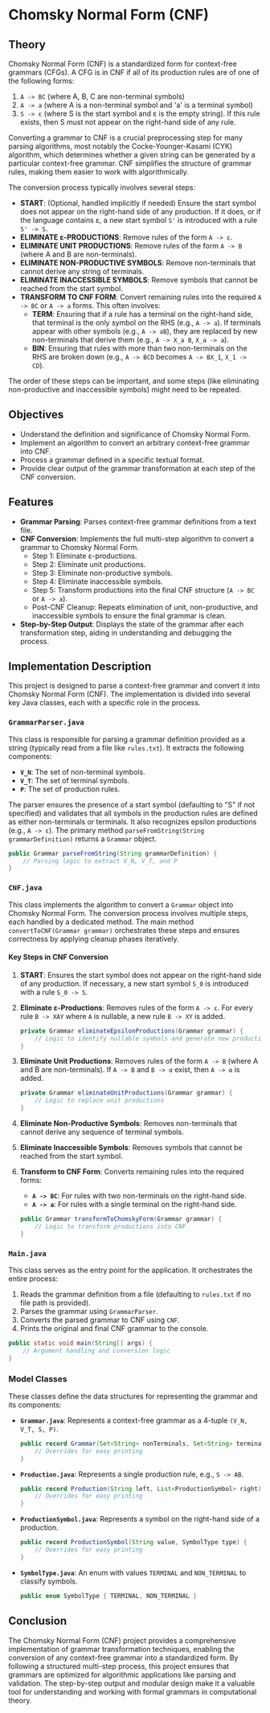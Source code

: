 # Chomsky Normal Form (CNF)

## Theory

Chomsky Normal Form (CNF) is a standardized form for context-free grammars (CFGs). A CFG is in CNF if all of its
production rules are of one of the following forms:

1. `A -> BC` (where A, B, C are non-terminal symbols)
2. `A -> a` (where A is a non-terminal symbol and 'a' is a terminal symbol)
3. `S -> ε` (where S is the start symbol and ε is the empty string). If this rule exists, then S must not appear on the
   right-hand side of any rule.

Converting a grammar to CNF is a crucial preprocessing step for many parsing algorithms, most notably the
Cocke-Younger-Kasami (CYK) algorithm, which determines whether a given string can be generated by a particular
context-free grammar. CNF simplifies the structure of grammar rules, making them easier to work with algorithmically.

The conversion process typically involves several steps:

* **START**: (Optional, handled implicitly if needed) Ensure the start symbol does not appear on the right-hand side of
  any production. If it does, or if the language contains ε, a new start symbol `S'` is introduced with a rule
  `S' -> S`.
* **ELIMINATE ε-PRODUCTIONS**: Remove rules of the form `A -> ε`.
* **ELIMINATE UNIT PRODUCTIONS**: Remove rules of the form `A -> B` (where A and B are non-terminals).
* **ELIMINATE NON-PRODUCTIVE SYMBOLS**: Remove non-terminals that cannot derive any string of terminals.
* **ELIMINATE INACCESSIBLE SYMBOLS**: Remove symbols that cannot be reached from the start symbol.
* **TRANSFORM TO CNF FORM**: Convert remaining rules into the required `A -> BC` or `A -> a` forms. This often involves:
    * **TERM**: Ensuring that if a rule has a terminal on the right-hand side, that terminal is the only symbol on the
      RHS (e.g., `A -> a`). If terminals appear with other symbols (e.g., `A -> aB`), they are replaced by new
      non-terminals that derive them (e.g., `A -> X_a B`, `X_a -> a`).
    * **BIN**: Ensuring that rules with more than two non-terminals on the RHS are broken down (e.g., `A -> BCD` becomes
      `A -> BX_1`, `X_1 -> CD`).

The order of these steps can be important, and some steps (like eliminating non-productive and inaccessible symbols)
might need to be repeated.

## Objectives

* Understand the definition and significance of Chomsky Normal Form.
* Implement an algorithm to convert an arbitrary context-free grammar into CNF.
* Process a grammar defined in a specific textual format.
* Provide clear output of the grammar transformation at each step of the CNF conversion.

## Features

* **Grammar Parsing**: Parses context-free grammar definitions from a text file.
* **CNF Conversion**: Implements the full multi-step algorithm to convert a grammar to Chomsky Normal Form.
    * Step 1: Eliminate ε-productions.
    * Step 2: Eliminate unit productions.
    * Step 3: Eliminate non-productive symbols.
    * Step 4: Eliminate inaccessible symbols.
    * Step 5: Transform productions into the final CNF structure (`A -> BC` or `A -> a`).
    * Post-CNF Cleanup: Repeats elimination of unit, non-productive, and inaccessible symbols to ensure the final
      grammar is clean.
* **Step-by-Step Output**: Displays the state of the grammar after each transformation step, aiding in understanding and
  debugging the process.

## Implementation Description

This project is designed to parse a context-free grammar and convert it into Chomsky Normal Form (CNF). The
implementation is divided into several key Java classes, each with a specific role in the process.

### `GrammarParser.java`

This class is responsible for parsing a grammar definition provided as a string (typically read from a file like
`rules.txt`). It extracts the following components:

* **`V_N`**: The set of non-terminal symbols.
* **`V_T`**: The set of terminal symbols.
* **`P`**: The set of production rules.

The parser ensures the presence of a start symbol (defaulting to "S" if not specified) and validates that all symbols in
the production rules are defined as either non-terminals or terminals. It also recognizes epsilon productions (e.g.,
`A -> ε`). The primary method `parseFromString(String grammarDefinition)` returns a `Grammar` object.

```java
public Grammar parseFromString(String grammarDefinition) {
    // Parsing logic to extract V_N, V_T, and P
}
```

### `CNF.java`

This class implements the algorithm to convert a `Grammar` object into Chomsky Normal Form. The conversion process
involves multiple steps, each handled by a dedicated method. The main method `convertToCNF(Grammar grammar)`
orchestrates these steps and ensures correctness by applying cleanup phases iteratively.

#### Key Steps in CNF Conversion

1. **START**: Ensures the start symbol does not appear on the right-hand side of any production. If necessary, a new
   start symbol `S_0` is introduced with a rule `S_0 -> S`.
2. **Eliminate ε-Productions**: Removes rules of the form `A -> ε`. For every rule `B -> XAY` where `A` is nullable, a
   new rule `B -> XY` is added.

   ```java
   private Grammar eliminateEpsilonProductions(Grammar grammar) {
       // Logic to identify nullable symbols and generate new productions
   }
   ```

3. **Eliminate Unit Productions**: Removes rules of the form `A -> B` (where A and B are non-terminals). If `A -> B` and
   `B -> α` exist, then `A -> α` is added.

   ```java
   private Grammar eliminateUnitProductions(Grammar grammar) {
       // Logic to replace unit productions
   }
   ```

4. **Eliminate Non-Productive Symbols**: Removes non-terminals that cannot derive any sequence of terminal symbols.
5. **Eliminate Inaccessible Symbols**: Removes symbols that cannot be reached from the start symbol.
6. **Transform to CNF Form**: Converts remaining rules into the required forms:
    * **`A -> BC`**: For rules with two non-terminals on the right-hand side.
    * **`A -> a`**: For rules with a single terminal on the right-hand side.

   ```java
   public Grammar transformToChomskyForm(Grammar grammar) {
       // Logic to transform productions into CNF
   }
   ```

### `Main.java`

This class serves as the entry point for the application. It orchestrates the entire process:

1. Reads the grammar definition from a file (defaulting to `rules.txt` if no file path is provided).
2. Parses the grammar using `GrammarParser`.
3. Converts the parsed grammar to CNF using `CNF`.
4. Prints the original and final CNF grammar to the console.

```java
public static void main(String[] args) {
    // Argument handling and conversion logic
}
```

### Model Classes

These classes define the data structures for representing the grammar and its components:

* **`Grammar.java`**: Represents a context-free grammar as a 4-tuple `(V_N, V_T, S, P)`.

  ```java
  public record Grammar(Set<String> nonTerminals, Set<String> terminals, String startSymbol, Set<Production> rules) {
      // Overrides for easy printing
  }
  ```

* **`Production.java`**: Represents a single production rule, e.g., `S -> AB`.

  ```java
  public record Production(String left, List<ProductionSymbol> right) {
      // Overrides for easy printing
  }
  ```

* **`ProductionSymbol.java`**: Represents a symbol on the right-hand side of a production.

  ```java
  public record ProductionSymbol(String value, SymbolType type) {
      // Overrides for easy printing
  }
  ```

* **`SymbolType.java`**: An enum with values `TERMINAL` and `NON_TERMINAL` to classify symbols.

  ```java
  public enum SymbolType { TERMINAL, NON_TERMINAL }
  ```

## Conclusion

The Chomsky Normal Form (CNF) project provides a comprehensive implementation of grammar transformation techniques,
enabling the conversion of any context-free grammar into a standardized form. By following a structured multi-step
process, this project ensures that grammars are optimized for algorithmic applications like parsing and validation. The
step-by-step output and modular design make it a valuable tool for understanding and working with formal grammars in
computational theory.
